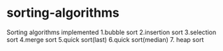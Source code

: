 # sorting-algorithms

Sorting algorithms implemented
1.bubble sort
2.insertion sort
3.selection sort
4.merge sort
5.quick sort(last)
6.quick sort(median)
7. heap sort
